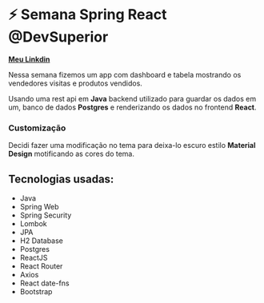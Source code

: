 # ⚡ Semana Spring React @DevSuperior

**[Meu Linkdin](linkedin.com/in/george-henrique-c-c-campos-1abb6b201)**

Nessa semana fizemos um app com dashboard e tabela mostrando os vendedores visitas e produtos vendidos.

Usando uma rest api em **Java** backend utilizado para guardar os dados em um, banco de dados **Postgres** e renderizando os dados no frontend **React**.

### Customização 

Decidi fazer uma modificação no tema para deixa-lo escuro estilo **Material Design** motificando as cores do tema.

## Tecnologias usadas:

- Java
- Spring Web
- Spring Security
- Lombok
- JPA
- H2 Database
- Postgres
- ReactJS
- React Router
- Axios
- React date-fns
- Bootstrap
